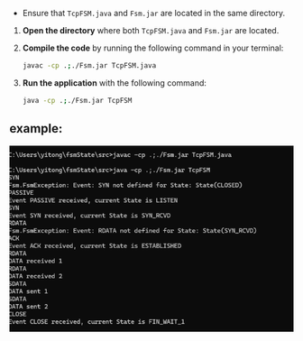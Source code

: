 
- Ensure that `TcpFSM.java` and `Fsm.jar` are located in the same directory.


1. **Open the directory** where both `TcpFSM.java` and `Fsm.jar` are located.

2. **Compile the code** by running the following command in your terminal:
   ```bash
   javac -cp .;./Fsm.jar TcpFSM.java
   ```

3. **Run the application** with the following command:
   ```bash
   java -cp .;./Fsm.jar TcpFSM
   ```

## example:


*![img.png](img.png)*

